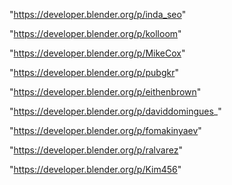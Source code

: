 "https://developer.blender.org/p/inda_seo"

"https://developer.blender.org/p/kolloom"

"https://developer.blender.org/p/MikeCox"

"https://developer.blender.org/p/pubgkr"

"https://developer.blender.org/p/eithenbrown"

"https://developer.blender.org/p/daviddomingues_"

"https://developer.blender.org/p/fomakinyaev"

"https://developer.blender.org/p/ralvarez"

"https://developer.blender.org/p/Kim456"


